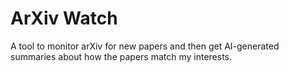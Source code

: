 # ArXiv Watch

A tool to monitor arXiv for new papers and then get AI-generated summaries about how the papers match my interests.
